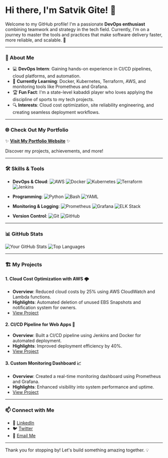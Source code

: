 # Hi there, I'm Satvik Gite! 👋

Welcome to my GitHub profile! I'm a passionate **DevOps enthusiast** combining teamwork and strategy in the tech field. Currently, I'm on a journey to master the tools and practices that make software delivery faster, more reliable, and scalable. 🚀

---

### 🌟 About Me

- 💻 **DevOps Intern**: Gaining hands-on experience in CI/CD pipelines, cloud platforms, and automation.
- 🌱 **Currently Learning**: Docker, Kubernetes, Terraform, AWS, and monitoring tools like Prometheus and Grafana.
- 🏆 **Fun Fact**: I'm a state-level kabaddi player who loves applying the discipline of sports to my tech projects.
- 🔍 **Interests**: Cloud cost optimization, site reliability engineering, and creating seamless deployment workflows.

---

### 🌐 Check Out My Portfolio

✨ **[Visit My Portfolio Website](https://satvikgite.netlify.app/)** ✨

Discover my projects, achievements, and more!

---

### 🛠️ Skills & Tools

- **DevOps & Cloud**:
  ![AWS](https://img.shields.io/badge/AWS-232F3E?style=for-the-badge&logo=amazon-aws&logoColor=white)
  ![Docker](https://img.shields.io/badge/Docker-2496ED?style=for-the-badge&logo=docker&logoColor=white)
  ![Kubernetes](https://img.shields.io/badge/Kubernetes-326CE5?style=for-the-badge&logo=kubernetes&logoColor=white)
  ![Terraform](https://img.shields.io/badge/Terraform-623CE4?style=for-the-badge&logo=terraform&logoColor=white)
  ![Jenkins](https://img.shields.io/badge/Jenkins-D24939?style=for-the-badge&logo=jenkins&logoColor=white)

- **Programming**:
  ![Python](https://img.shields.io/badge/Python-3776AB?style=for-the-badge&logo=python&logoColor=white)
  ![Bash](https://img.shields.io/badge/Bash-4EAA25?style=for-the-badge&logo=gnubash&logoColor=white)
  ![YAML](https://img.shields.io/badge/YAML-000000?style=for-the-badge&logo=yaml&logoColor=white)

- **Monitoring & Logging**:
  ![Prometheus](https://img.shields.io/badge/Prometheus-E6522C?style=for-the-badge&logo=prometheus&logoColor=white)
  ![Grafana](https://img.shields.io/badge/Grafana-F46800?style=for-the-badge&logo=grafana&logoColor=white)
  ![ELK Stack](https://img.shields.io/badge/ELK-005571?style=for-the-badge&logo=elastic&logoColor=white)

- **Version Control**:
  ![Git](https://img.shields.io/badge/Git-F05032?style=for-the-badge&logo=git&logoColor=white)
  ![GitHub](https://img.shields.io/badge/GitHub-181717?style=for-the-badge&logo=github&logoColor=white)

---

### 📊 GitHub Stats

![Your GitHub Stats](https://github-readme-stats.vercel.app/api?username=yourusername&show_icons=true&theme=radical)
![Top Languages](https://github-readme-stats.vercel.app/api/top-langs/?username=yourusername&layout=compact&theme=radical)

---

### 🏗️ My Projects

#### 1. **Cloud Cost Optimization with AWS** 🌩️
   - **Overview**: Reduced cloud costs by 25% using AWS CloudWatch and Lambda functions.
   - **Highlights**: Automated deletion of unused EBS Snapshots and notification system for owners.
   - [View Project](#)

#### 2. **CI/CD Pipeline for Web Apps** 🚀
   - **Overview**: Built a CI/CD pipeline using Jenkins and Docker for automated deployment.
   - **Highlights**: Improved deployment efficiency by 40%.
   - [View Project](#)

#### 3. **Custom Monitoring Dashboard** 📈
   - **Overview**: Created a real-time monitoring dashboard using Prometheus and Grafana.
   - **Highlights**: Enhanced visibility into system performance and uptime.
   - [View Project](#)

---

### 📫 Connect with Me

- 💼 [LinkedIn](www.linkedin.com/in/satvik-gite-b68269260)
- 🐦 [Twitter](https://twitter.com/yourtwitterhandle)
- 📧 [Email Me](mailto:your.email@example.com)

---

Thank you for stopping by! Let's build something amazing together. 💡
